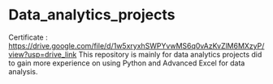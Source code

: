 # Data_analytics_projects
Certificate : https://drive.google.com/file/d/1w5xryxhSWPYvwMS6q0vAzKvZlM6MXzyP/view?usp=drive_link
This repository is mainly for data analytics projects did to gain more experience on using Python and Advanced Excel for data analysis.

